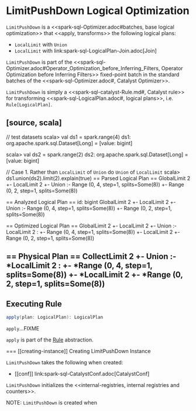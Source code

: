 # LimitPushDown Logical Optimization

`LimitPushDown` is a <<spark-sql-Optimizer.adoc#batches, base logical optimization>> that <<apply, transforms>> the following logical plans:

* `LocalLimit` with `Union`
* `LocalLimit` with link:spark-sql-LogicalPlan-Join.adoc[Join]

`LimitPushDown` is part of the <<spark-sql-Optimizer.adoc#Operator_Optimization_before_Inferring_Filters, Operator Optimization before Inferring Filters>> fixed-point batch in the standard batches of the <<spark-sql-Optimizer.adoc#, Catalyst Optimizer>>.

`LimitPushDown` is simply a <<spark-sql-catalyst-Rule.md#, Catalyst rule>> for transforming <<spark-sql-LogicalPlan.adoc#, logical plans>>, i.e. `Rule[LogicalPlan]`.

[source, scala]
----
// test datasets
scala> val ds1 = spark.range(4)
ds1: org.apache.spark.sql.Dataset[Long] = [value: bigint]

scala> val ds2 = spark.range(2)
ds2: org.apache.spark.sql.Dataset[Long] = [value: bigint]

// Case 1. Rather than `LocalLimit` of `Union` do `Union` of `LocalLimit`
scala> ds1.union(ds2).limit(2).explain(true)
== Parsed Logical Plan ==
GlobalLimit 2
+- LocalLimit 2
   +- Union
      :- Range (0, 4, step=1, splits=Some(8))
      +- Range (0, 2, step=1, splits=Some(8))

== Analyzed Logical Plan ==
id: bigint
GlobalLimit 2
+- LocalLimit 2
   +- Union
      :- Range (0, 4, step=1, splits=Some(8))
      +- Range (0, 2, step=1, splits=Some(8))

== Optimized Logical Plan ==
GlobalLimit 2
+- LocalLimit 2
   +- Union
      :- LocalLimit 2
      :  +- Range (0, 4, step=1, splits=Some(8))
      +- LocalLimit 2
         +- Range (0, 2, step=1, splits=Some(8))

== Physical Plan ==
CollectLimit 2
+- Union
   :- *LocalLimit 2
   :  +- *Range (0, 4, step=1, splits=Some(8))
   +- *LocalLimit 2
      +- *Range (0, 2, step=1, splits=Some(8))
----

## <span id="apply"> Executing Rule

```scala
apply(plan: LogicalPlan): LogicalPlan
```

`apply`...FIXME

`apply` is part of the [Rule](../spark-sql-catalyst-Rule.md#apply) abstraction.

=== [[creating-instance]] Creating LimitPushDown Instance

`LimitPushDown` takes the following when created:

* [[conf]] link:spark-sql-CatalystConf.adoc[CatalystConf]

`LimitPushDown` initializes the <<internal-registries, internal registries and counters>>.

NOTE: `LimitPushDown` is created when
